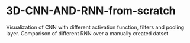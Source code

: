 # 3D-CNN-AND-RNN-from-scratch
Visualization of CNN with different activation function, filters and pooling layer. Comparison of different  RNN over a manually created datset  
